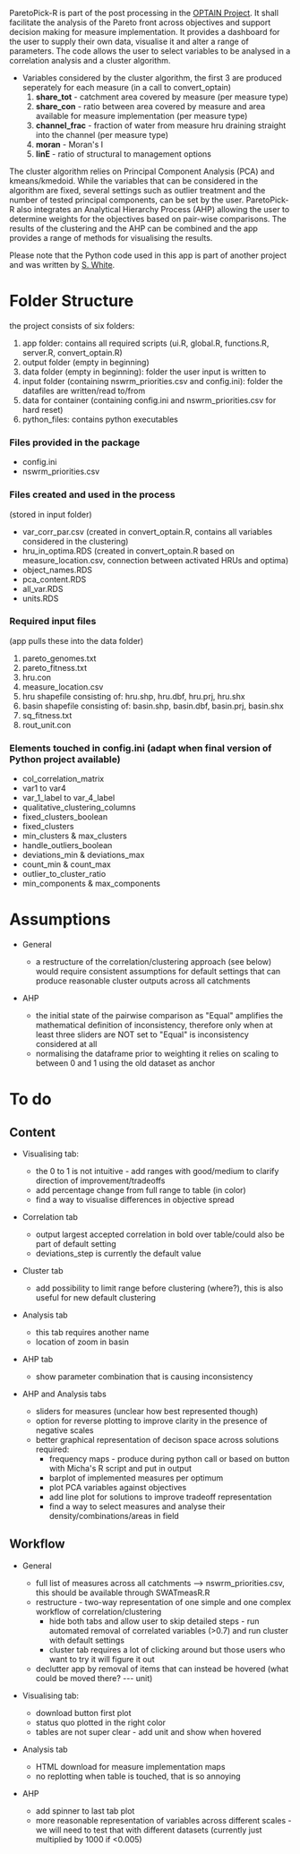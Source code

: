 ParetoPick-R is part of the post processing in the [OPTAIN Project](https://www.optain.eu/). It shall facilitate the analysis of the Pareto front across objectives and support decision making for measure implementation.
It provides a dashboard for the user to supply their own data, visualise it and alter a range of parameters. 
The code allows the user to select variables to be analysed in a correlation analysis and a cluster algorithm. 

* Variables considered by the cluster algorithm, the first 3 are produced seperately for each measure (in a call to convert_optain)
  1. **share_tot** - catchment area covered by measure (per measure type) 
  2. **share_con** - ratio between area covered by measure and area available for measure implementation (per measure type) 
  3. **channel_frac** - fraction of water from measure hru draining straight into the channel (per measure type) 
  4. **moran** - Moran's I 
  5. **linE** - ratio of structural to management options 


The cluster algorithm relies on Principal Component Analysis (PCA) and kmeans/kmedoid. While the variables that can be considered in 
the algorithm are fixed, several settings such as outlier treatment and the number of tested principal components, can be set by the user. 
ParetoPick-R also integrates an Analytical Hierarchy Process (AHP) allowing the user to determine weights for the objectives based on pair-wise comparisons. The results of the clustering and the AHP can be combined and the app provides a range of methods for visualising the results.

Please note that the Python code used in this app is part of another project and was written by [S. White](https://github.com/SydneyEWhite).

# Folder Structure
the project consists of six folders:
1. app folder: contains all required scripts (ui.R, global.R, functions.R, server.R, convert_optain.R)
2. output folder (empty in beginning)
3. data folder (empty in beginning): folder the user input is written to
4. input folder (containing nswrm_priorities.csv and config.ini): folder the datafiles are written/read to/from 
5. data for container (containing config.ini and nswrm_priorities.csv for hard reset)
6. python_files: contains python executables 

### Files provided in the package
* config.ini 
* nswrm_priorities.csv 

### Files created and used in the process
(stored in input folder)
* var_corr_par.csv (created in convert_optain.R, contains all variables considered in the clustering)
* hru_in_optima.RDS (created in convert_optain.R based on measure_location.csv, connection between activated HRUs and optima)
* object_names.RDS
* pca_content.RDS
* all_var.RDS
* units.RDS

### Required input files 
(app pulls these into the data folder)
1. pareto_genomes.txt
2. pareto_fitness.txt
3. hru.con
4. measure_location.csv
5. hru shapefile consisting of: hru.shp, hru.dbf, hru.prj, hru.shx
6. basin shapefile consisting of: basin.shp, basin.dbf, basin.prj, basin.shx
7. sq_fitness.txt
8. rout_unit.con

### Elements touched in config.ini (adapt when final version of Python project available)
* col_correlation_matrix
* var1 to var4
* var_1_label to var_4_label
* qualitative_clustering_columns
* fixed_clusters_boolean
* fixed_clusters
* min_clusters & max_clusters
* handle_outliers_boolean
* deviations_min & deviations_max
* count_min & count_max
* outlier_to_cluster_ratio
* min_components & max_components

# Assumptions
* General
  * a restructure of the correlation/clustering approach (see below) would require consistent assumptions for default settings that can produce reasonable cluster outputs across all catchments

* AHP
  * the initial state of the pairwise comparison as "Equal" amplifies the mathematical definition of inconsistency, therefore only when at least three sliders are NOT set to "Equal" is inconsistency considered at all
  * normalising the dataframe prior to weighting it relies on scaling to between 0 and 1 using the old dataset as anchor

# To do
## Content
* Visualising tab:
  * the 0 to 1 is not intuitive - add ranges with good/medium to clarify direction of improvement/tradeoffs
  * add percentage change from full range to table (in color)
  * find a way to visualise differences in objective spread

* Correlation tab
  * output largest accepted correlation in bold over table/could also be part of default setting
  * deviations_step is currently the default value 

* Cluster tab
  * add possibility to limit range before clustering (where?), this is also useful for new default clustering

* Analysis tab
  * this tab requires another name
  * location of zoom in basin

* AHP tab
  * show parameter combination that is causing inconsistency

* AHP and Analysis tabs
  * sliders for measures (unclear how best represented though)
  * option for reverse plotting to improve clarity in the presence of negative scales
  * better graphical representation of decison space across solutions required:
    * frequency maps - produce during python call or based on button with Micha's R script and put in output
    * barplot of implemented measures per optimum
    * plot PCA variables against objectives
    * add line plot for solutions to improve tradeoff representation
    * find a way to select measures and analyse their density/combinations/areas in field


## Workflow
* General
  * full list of measures across all catchments --> nswrm_priorities.csv, this should be available through SWATmeasR.R
  * restructure - two-way representation of one simple and one complex workflow of correlation/clustering
    * hide both tabs and allow user to skip detailed steps - run automated removal of correlated variables (>0.7) and run cluster with default settings
    * cluster tab requires a lot of clicking around but those users who want to try it will figure it out
  * declutter app by removal of items that can instead be hovered (what could be moved there? --- unit)

* Visualising tab:
  * download button first plot
  * status quo plotted in the right color
  * tables are not super clear - add unit and show when hovered

* Analysis tab
  * HTML download for measure implementation maps
  * no replotting when table is touched, that is so annoying

* AHP
  * add spinner to last tab plot
  * more reasonable representation of variables across different scales - we will need to test that with different datasets (currently just multiplied by 1000 if <0.005)
